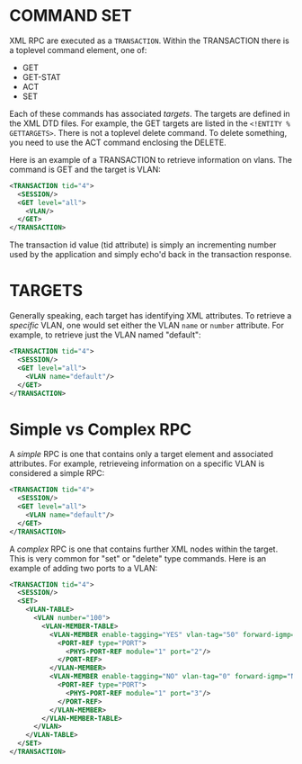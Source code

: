 # COMMAND SET

XML RPC are executed as a `TRANSACTION`.  Within the TRANSACTION there is a toplevel command element, one of:
  
  - GET
  - GET-STAT
  - ACT
  - SET

Each of these commands has associated _targets_.  The targets are defined in the XML DTD files.  For example, the GET targets are listed in the `<!ENTITY % GETTARGETS>`.  There is not a toplevel delete command.  To delete something, you need to use the ACT command enclosing the DELETE.

Here is an example of a TRANSACTION to retrieve information on vlans.  The command is GET and the target is VLAN:
````xml
<TRANSACTION tid="4">
  <SESSION/>
  <GET level="all">
    <VLAN/>
  </GET>
</TRANSACTION>
````
The transaction id value (tid attribute) is simply an incrementing number used by the application and simply echo'd back in the transaction response.
# TARGETS

Generally speaking, each target has identifying XML attributes.  To retrieve a _specific_ VLAN, one would set either the VLAN `name` or `number` attribute.  For example, to retrieve just the VLAN named "default":
````xml
<TRANSACTION tid="4">
  <SESSION/>
  <GET level="all">
    <VLAN name="default"/>
  </GET>
</TRANSACTION>
````
# Simple vs Complex RPC

A _simple_ RPC is one that contains only a target element and associated attributes.  For example, retrieveing information on a specific VLAN is considered a simple RPC:
````xml
<TRANSACTION tid="4">
  <SESSION/>
  <GET level="all">
    <VLAN name="default"/>
  </GET>
</TRANSACTION>
````

A _complex_ RPC is one that contains further XML nodes within the target.  This is very common for "set" or "delete" type commands.  Here is an example of adding two ports to a VLAN:
````xml
<TRANSACTION tid="4">
  <SESSION/>
  <SET>
    <VLAN-TABLE>
      <VLAN number="100">
        <VLAN-MEMBER-TABLE>
          <VLAN-MEMBER enable-tagging="YES" vlan-tag="50" forward-igmp="NO" multicast-router="NO">
            <PORT-REF type="PORT">
              <PHYS-PORT-REF module="1" port="2"/>
            </PORT-REF>
          </VLAN-MEMBER>
          <VLAN-MEMBER enable-tagging="NO" vlan-tag="0" forward-igmp="NO" multicast-router="NO">
            <PORT-REF type="PORT">
              <PHYS-PORT-REF module="1" port="3"/>
            </PORT-REF>
          </VLAN-MEMBER>
        </VLAN-MEMBER-TABLE>
      </VLAN>
    </VLAN-TABLE>
  </SET>
</TRANSACTION>
````

